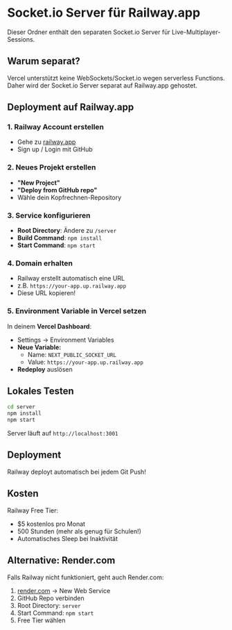 # Socket.io Server für Railway.app

Dieser Ordner enthält den separaten Socket.io Server für Live-Multiplayer-Sessions.

## Warum separat?

Vercel unterstützt keine WebSockets/Socket.io wegen serverless Functions. Daher wird der Socket.io Server separat auf Railway.app gehostet.

## Deployment auf Railway.app

### 1. Railway Account erstellen
- Gehe zu [railway.app](https://railway.app)
- Sign up / Login mit GitHub

### 2. Neues Projekt erstellen
- **"New Project"**
- **"Deploy from GitHub repo"**
- Wähle dein Kopfrechnen-Repository

### 3. Service konfigurieren
- **Root Directory**: Ändere zu `/server`
- **Build Command**: `npm install`
- **Start Command**: `npm start`

### 4. Domain erhalten
- Railway erstellt automatisch eine URL
- z.B. `https://your-app.up.railway.app`
- Diese URL kopieren!

### 5. Environment Variable in Vercel setzen

In deinem **Vercel Dashboard**:
- Settings → Environment Variables
- **Neue Variable:**
  - Name: `NEXT_PUBLIC_SOCKET_URL`
  - Value: `https://your-app.up.railway.app`
- **Redeploy** auslösen

## Lokales Testen

```bash
cd server
npm install
npm start
```

Server läuft auf `http://localhost:3001`

## Deployment

Railway deployt automatisch bei jedem Git Push!

## Kosten

Railway Free Tier:
- $5 kostenlos pro Monat
- 500 Stunden (mehr als genug für Schulen!)
- Automatisches Sleep bei Inaktivität

## Alternative: Render.com

Falls Railway nicht funktioniert, geht auch Render.com:
1. [render.com](https://render.com) → New Web Service
2. GitHub Repo verbinden
3. Root Directory: `server`
4. Start Command: `npm start`
5. Free Tier wählen

